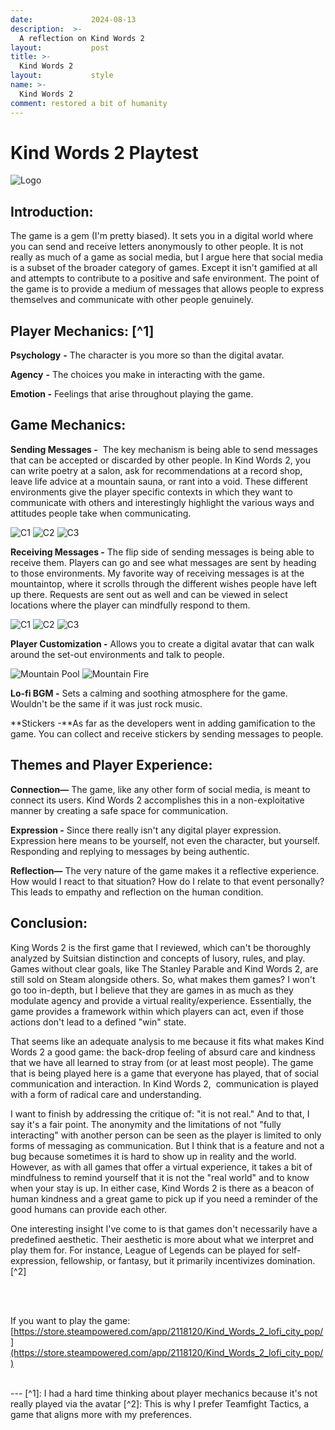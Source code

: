 ```yaml
---
date:             2024-08-13
description:  >-
  A reflection on Kind Words 2
layout:           post
title: >-
  Kind Words 2
layout:           style
name: >-
  Kind Words 2
comment: restored a bit of humanity
---
```


# **Kind Words 2 Playtest**

<img src="{{ 'assets/games/kind-words-2/header.jpg' | relative_url }}" alt="Logo" class="game_logo"/>

## Introduction:
The game is a gem (I'm pretty biased). It sets you in a digital world where you can send and receive letters anonymously to other people. It is not really as much of a game as social media, but I argue here that social media is a subset of the broader category of games. Except it isn't gamified at all and attempts to contribute to a positive and safe environment. The point of the game is to provide a medium of messages that allows people to express themselves and communicate with other people genuinely.

## Player Mechanics: [^1] 

**Psychology** **-** The character is you more so than the digital avatar.

**Agency** **-** The choices you make in interacting with the game.

**Emotion -** Feelings that arise throughout playing the game.

## Game Mechanics:

**Sending Messages -**  The key mechanism is being able to send messages that can be accepted or discarded by other people. In Kind Words 2, you can write poetry at a salon, ask for recommendations at a record shop, leave life advice at a mountain sauna, or rant into a void. These different environments give the player specific contexts in which they want to communicate with others and interestingly highlight the various ways and attitudes people take when communicating.
<div class="picture-grid3" style="margin-bottom:10px;">
  <img src="{{ 'assets/games/kind-words-2/s1.png' | relative_url }}" alt="C1">
  <img src="{{ 'assets/games/kind-words-2/s2.png' | relative_url }}" alt="C2">
  <img src="{{ 'assets/games/kind-words-2/s3.png' | relative_url }}" alt="C3"/>
</div>

**Receiving Messages -** The flip side of sending messages is being able to receive them. Players can go and see what messages are sent by heading to those environments. My favorite way of receiving messages is at the mountaintop, where it scrolls through the different wishes people have left up there. Requests are sent out as well and can be viewed in select locations where the player can mindfully respond to them.
<div class="picture-grid3" style="margin-bottom:10px;">
  <img src="{{ 'assets/games/kind-words-2/r1.png' | relative_url }}" alt="C1">
  <img src="{{ 'assets/games/kind-words-2/r2.png' | relative_url }}" alt="C2">
  <img src="{{ 'assets/games/kind-words-2/r3.png' | relative_url }}" alt="C3"/>
</div>

**Player Customization -** Allows you to create a digital avatar that can walk around the set-out environments and talk to people.
<div class="picture-grid2" style="margin-bottom:10px;">
  <img src="{{ 'assets/games/kind-words-2/c1.png' | relative_url }}" alt="Mountain Pool">
  <img src="{{ 'assets/games/kind-words-2/c2.png' | relative_url }}" alt="Mountain Fire">
</div>

**Lo-fi BGM -** Sets a calming and soothing atmosphere for the game. Wouldn't be the same if it was just rock music.

**Stickers -**As far as the developers went in adding gamification to the game. You can collect and receive stickers by sending messages to people.

## Themes and Player Experience:

**Connection—** The game, like any other form of social media, is meant to connect its users. Kind Words 2 accomplishes this in a non-exploitative manner by creating a safe space for communication.

**Expression -** Since there really isn't any digital player expression. Expression here means to be yourself, not even the character, but yourself. Responding and replying to messages by being authentic.

**Reflection—** The very nature of the game makes it a reflective experience. How would I react to that situation? How do I relate to that event personally? This leads to empathy and reflection on the human condition.

## Conclusion:

King Words 2 is the first game that I reviewed, which can't be thoroughly analyzed by Suitsian distinction and concepts of lusory, rules, and play. Games without clear goals, like The Stanley Parable and Kind Words 2, are still sold on Steam alongside others. So, what makes them games? I won't go too in-depth, but I believe that they are games in as much as they modulate agency and provide a virtual reality/experience. Essentially, the game provides a framework within which players can act, even if those actions don't lead to a defined "win" state.

That seems like an adequate analysis to me because it fits what makes Kind Words 2 a good game: the back-drop feeling of absurd care and kindness that we have all learned to stray from (or at least most people). The game that is being played here is a game that everyone has played, that of social communication and interaction. In Kind Words 2,  communication is played with a form of radical care and understanding.

I want to finish by addressing the critique of: "it is not real." And to that, I say it's a fair point. The anonymity and the limitations of not "fully interacting" with another person can be seen as the player is limited to only forms of messaging as communication. But I think that is a feature and not a bug because sometimes it is hard to show up in reality and the world. However, as with all games that offer a virtual experience, it takes a bit of mindfulness to remind yourself that it is not the "real world" and to know when your stay is up. In either case, Kind Words 2 is there as a beacon of human kindness and a great game to pick up if you need a reminder of the good humans can provide each other.

One interesting insight I've come to is that games don't necessarily have a predefined aesthetic. Their aesthetic is more about what we interpret and play them for. For instance, League of Legends can be played for self-expression, fellowship, or fantasy, but it primarily incentivizes domination.[^2] 

<br/><br/>

If you want to play the game: [https://store.steampowered.com/app/2118120/Kind_Words_2_lofi_city_pop/](https://store.steampowered.com/app/2118120/Kind_Words_2_lofi_city_pop/)

<br/>
---
[^1]: I had a hard time thinking about player mechanics because it's not really played via the avatar
[^2]: This is why I prefer Teamfight Tactics, a game that aligns more with my preferences.
